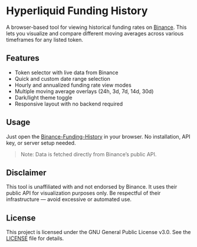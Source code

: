 # Hyperliquid Funding History

A browser-based tool for viewing historical funding rates on [Binance](https://www.binance.com). This lets you visualize and compare different moving averages across various timeframes for any listed token.

## Features

- Token selector with live data from Binance
- Quick and custom date range selection
- Hourly and annualized funding rate view modes
- Multiple moving average overlays (24h, 3d, 7d, 14d, 30d)
- Dark/light theme toggle
- Responsive layout with no backend required

## Usage

Just open the [Binance-Funding-History](https://wirewave.github.io/Binance-Funding-History/) in your browser. No installation, API key, or server setup needed.

> Note: Data is fetched directly from Binance’s public API.

## Disclaimer

This tool is unaffiliated with and not endorsed by Binance. It uses their public API for visualization purposes only. Be respectful of their infrastructure — avoid excessive or automated use.

## License

This project is licensed under the GNU General Public License v3.0. See the [LICENSE](./LICENSE) file for details.

